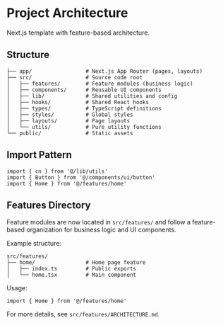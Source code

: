 # Project Architecture

Next.js template with feature-based architecture.

## Structure

```
├── app/                 # Next.js App Router (pages, layouts)
├── src/                 # Source code root
│   ├── features/        # Feature modules (business logic)
│   ├── components/      # Reusable UI components
│   ├── lib/             # Shared utilities and config
│   ├── hooks/           # Shared React hooks
│   ├── types/           # TypeScript definitions
│   ├── styles/          # Global styles
│   ├── layouts/         # Page layouts
│   └── utils/           # Pure utility functions
└── public/              # Static assets
```

## Import Pattern

```tsx
import { cn } from '@/lib/utils'
import { Button } from '@/components/ui/button'
import { Home } from '@/features/home'
```

## Features Directory

Feature modules are now located in `src/features/` and follow a feature-based organization for business logic and UI components.

Example structure:

```
src/features/
├── home/                # Home page feature
│   ├── index.ts         # Public exports
│   └── home.tsx         # Main component
```

Usage:

```tsx
import { Home } from '@/features/home'
```

For more details, see `src/features/ARCHITECTURE.md`.
